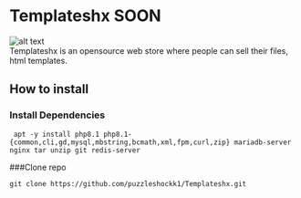 # Templateshx SOON
![alt text](https://img.shields.io/github/directory-file-count/puzzleshockk1/templateXZ?style=flat-square)<br /> 
Templateshx is an opensource web store where people can sell their files, html templates.

## How to install
### Install Dependencies 
```
 apt -y install php8.1 php8.1-{common,cli,gd,mysql,mbstring,bcmath,xml,fpm,curl,zip} mariadb-server nginx tar unzip git redis-server
```

###Clone repo
```
git clone https://github.com/puzzleshockk1/Templateshx.git 
```
